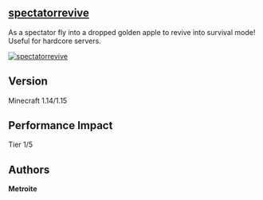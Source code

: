 ## [spectatorrevive](https://download.metroite.de/#/home?url=https://github.com/Metroite/datapacks/tree/master/spectatorrevive&rootDirectory=false)

As a spectator fly into a dropped golden apple to revive into survival mode! Useful for hardcore servers.

<a href="https://download.metroite.de/#/home?url=https://github.com/Metroite/datapacks/tree/master/spectatorrevive&rootDirectory=false" rel="Unvanish from the dead">![spectatorrevive](spectatorrevive.png?raw=true "Unvanish from the dead")</a>

## Version

Minecraft 1.14/1.15

## Performance Impact

Tier 1/5

## Authors

**Metroite**
